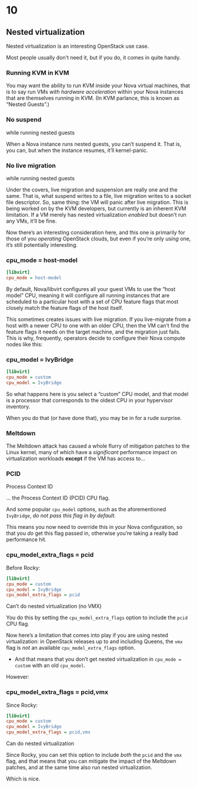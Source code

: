 # 10

## Nested virtualization

<!-- Note -->
Nested virtualization is an interesting OpenStack use case.

Most people usually don’t need it, but if you do, it comes in quite
handy.


### Running KVM in KVM

<!-- Note -->
You may want the ability to run KVM inside your Nova virtual machines,
that is to say run VMs _with hardware acceleration_ within your Nova
instances that are themselves running in KVM. (In KVM parlance, this
is known as “Nested Guests”.)


### No suspend
while running nested guests

<!-- Note -->
When a Nova instance runs nested guests, you can’t suspend it. That
is, you can, but when the instance resumes, it’ll kernel-panic.


### No live migration
while running nested guests

<!-- Note -->
Under the covers, live migration and suspension are really one and the
same. That is, what suspend writes to a file, live migration writes to
a socket file descriptor. So, same thing: the VM will panic after live
migration. This is being worked on by the KVM developers, but
currently is an inherent KVM limitation. If a VM merely has nested
virtualization _enabled_ but doesn’t run any VMs, it’ll be fine.

Now there’s an interesting consideration here, and this one is
primarily for those of you *operating* OpenStack clouds, but even if
you’re only *using* one, it’s still potentially interesting.


### cpu_mode = host-model <!-- .element class="hidden" -->

```ini
[libvirt]
cpu_mode = host-model
```

<!-- Note -->
By default, Nova/libvirt configures all your guest VMs to use the
“host model” CPU, meaning it will configure all running instances that
are scheduled to a particular host with a set of CPU feature flags
that most closely match the feature flags of the host itself.

This sometimes creates issues with live migration. If you live-migrate
from a host with a newer CPU to one with an older CPU, then the VM
can’t find the feature flags it needs on the target machine, and the
migration just fails. This is why, frequently, operators decide to
configure their Nova compute nodes like this:


### cpu_model = IvyBridge <!-- .element class="hidden" -->

```ini
[libvirt]
cpu_mode = custom
cpu_model = IvyBridge
```

<!-- Note -->
So what happens here is you select a “custom” CPU model, and that
model is a processor that corresponds to the oldest CPU in your
hypervisor inventory.

When you do that (or have done that), you may be in for a rude
surprise.


<!-- .slide: data-background="images/meltdown.min.svg" data-background-size="contain" -->
### Meltdown <!-- .element class="hidden" -->

<!-- Note -->
The Meltdown attack has caused a whole flurry of mitigation patches to
the Linux kernel, many of which have a *significant* performance
impact on virtualization workloads **except** if the VM has access
to...


### PCID
Process Context ID

<!-- Note -->
... the Process Context ID (PCID) CPU flag.

And some popular `cpu_model` options, such as the aforementioned
`IvyBridge`, *do not pass this flag in by default.*

This means you now need to override this in your Nova configuration,
so that you *do* get this flag passed in, otherwise you’re taking a
really bad performance hit.


### cpu_model_extra_flags = pcid <!-- .element class="hidden" -->

Before Rocky:
```ini
[libvirt]
cpu_mode = custom
cpu_model = IvyBridge
cpu_model_extra_flags = pcid
```
Can’t do nested virtualization (no VMX) <!-- .element class="fragment" -->

<!-- Note -->
You do this by setting the `cpu_model_extra_flags` option to include the
`pcid` CPU flag.

Now here’s a limitation that comes into play if you are using nested
virtualization: in OpenStack releases up to and including Queens, the
`vmx` flag is *not* an available `cpu_model_extra_flags` option.

* And that means that you don’t get nested virtualization in `cpu_mode
  = custom` with an old `cpu_model`.
  
However:


### cpu_model_extra_flags = pcid,vmx <!-- .element class="hidden" -->

Since Rocky:
```ini
[libvirt]
cpu_mode = custom
cpu_model = IvyBridge
cpu_model_extra_flags = pcid,vmx
```
Can do nested virtualization

<!-- Note -->
Since Rocky, you can set this option to include *both* the `pcid` and
the `vmx` flag, and that means that you can mitigate the impact of the
Meltdown patches, and at the same time also run nested virtualization.

Which is nice.
